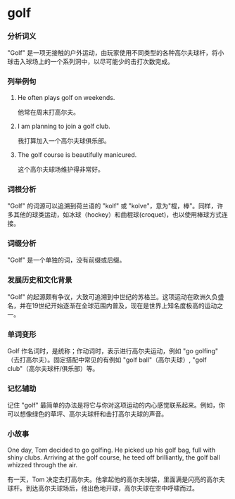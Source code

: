 # golf

### 分析词义

  

"Golf" 是一项无接触的户外运动，由玩家使用不同类型的各种高尔夫球杆，将小球击入球场上的一个系列洞中，以尽可能少的击打次数完成。

  

### 列举例句

  

1.  He often plays golf on weekends.
    
      
    
    他常在周末打高尔夫。
    
      
    
2.  I am planning to join a golf club.
    
      
    
    我打算加入一个高尔夫球俱乐部。
    
      
    
3.  The golf course is beautifully manicured.
    
      
    
    这个高尔夫球场维护得非常好。
    
      
    

  

### 词根分析

  

"Golf" 的词源可以追溯到荷兰语的 "kolf" 或 "kolve"，意为"棍，棒"。同样，许多其他的球类运动，如冰球（hockey）和曲棍球(croquet)，也以使用棒球方式连接。

  

### 词缀分析

  

"Golf" 是一个单独的词，没有前缀或后缀。

  

### 发展历史和文化背景

  

"Golf" 的起源颇有争议，大致可追溯到中世纪的苏格兰。这项运动在欧洲久负盛名，并在19世纪开始逐渐在全球范围内普及，现在是世界上知名度极高的运动之一。

  

### 单词变形

  

Golf 作名词时，是统称；作动词时，表示进行高尔夫运动，例如 "go golfing" （去打高尔夫）。固定搭配中常见的有例如 "golf ball"（高尔夫球）, "golf club"（高尔夫球杆/俱乐部）等。

  

### 记忆辅助

  

记住 "golf" 最简单的办法是将它与你对这项运动的内心感觉联系起来。例如，你可以想像绿色的草坪、高尔夫球杆和击打高尔夫球的声音。

  

### 小故事

  

One day, Tom decided to go golfing. He picked up his golf bag, full with shiny clubs. Arriving at the golf course, he teed off brilliantly, the golf ball whizzed through the air.

  

有一天，Tom 决定去打高尔夫。他拿起他的高尔夫球袋，里面满是闪亮的高尔夫球杆。到达高尔夫球场后，他出色地开球，高尔夫球在空中呼啸而过。

